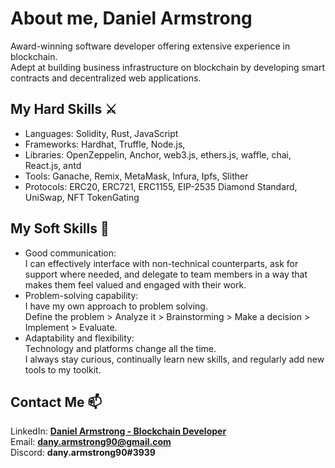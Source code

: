 # About me, Daniel Armstrong
Award-winning software developer offering extensive experience in blockchain.</br>
Adept at building business infrastructure on blockchain by developing smart contracts and decentralized web applications.


## My Hard Skills ⚔️
- Languages: Solidity, Rust, JavaScript
- Frameworks: Hardhat, Truffle, Node.js, 
- Libraries: OpenZeppelin, Anchor, web3.js, ethers.js, waffle, chai, React.js, antd
- Tools: Ganache, Remix, MetaMask, Infura, Ipfs, Slither
- Protocols: ERC20, ERC721, ERC1155, EIP-2535 Diamond Standard, UniSwap, NFT TokenGating


## My Soft Skills 📝
- Good communication:</br>I can effectively interface with non-technical counterparts, ask for support where needed, and delegate to team members in a way that makes them feel valued and engaged with their work.
- Problem-solving capability:</br>I have my own approach to problem solving.</br>Define the problem > Analyze it > Brainstorming > Make a decision > Implement > Evaluate.
- Adaptability and flexibility:</br>Technology and platforms change all the time.</br>I always stay curious, continually learn new skills, and regularly add new tools to my toolkit.


## Contact Me 📫
LinkedIn: [<b>Daniel Armstrong - Blockchain Developer</b>](https://www.linkedin.com/in/daniel-armstrong-786583228/)
</br>
Email: <b>dany.armstrong90@gmail.com</b>
</br>
Discord: <b>dany.armstrong90#3939</b>

<!--
**dany-armstrong/dany-armstrong** is a ✨ _special_ ✨ repository because its `README.md` (this file) appears on your GitHub profile.

Here are some ideas to get you started:

- 🔭 I’m currently working on ...
- 🌱 I’m currently learning ...
- 👯 I’m looking to collaborate on ...
- 🤔 I’m looking for help with ...
- 💬 Ask me about ...
- 📫 How to reach me: ...
- 😄 Pronouns: ...
- ⚡ Fun fact: ...
-->
